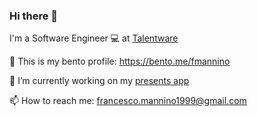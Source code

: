 ### Hi there 👋

I'm a Software Engineer 💻 at [Talentware](talentware.ai)

🌱 This is my bento profile: https://bento.me/fmannino

🔭 I’m currently working on my [presents app](https://github.com/manninofrancesco/ios-presents-app)

📫 How to reach me: [francesco.mannino1999@gmail.com](mailto:francesco.mannino1999@gmail.com)
